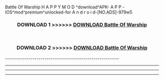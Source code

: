  Battle Of Warship  H A P P Y M O D ^download^APK- A P P -IOS^mod^premium^unlocked-for A n d r o i d-[NO.ADS]-979w5



<div align="center">

<h3>DOWNLOAD 1 >>>>>> <a href="https://en-mod.web.app/?en= Battle Of Warship ">DOWNLOAD Battle Of Warship  </a></h3><br>

<h3>DOWNLOAD 2 >>>>>> <a href="https://en-mod.web.app/?en= Battle Of Warship ">DOWNLOAD Battle Of Warship  </a></h3>

</div>
----------------------------------------------------------

----------------------------------------------------------

----------------------------------------------------------

----------------------------------------------------------



